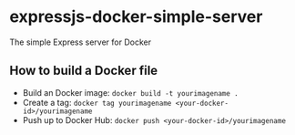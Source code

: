 # expressjs-docker-simple-server
The simple Express server for Docker

## How to build a Docker file
* Build an Docker image: `docker build -t yourimagename .`
* Create a tag: `docker tag yourimagename <your-docker-id>/yourimagename`
* Push up to Docker Hub: `docker push <your-docker-id>/yourimagename`
